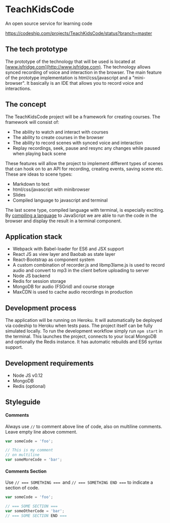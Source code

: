 # TeachKidsCode
An open source service for learning code

https://codeship.com/projects/TeachKidsCode/status?branch=master

## The tech prototype
The prototype of the technology that will be used is located at [www.jsfridge.com](http://www.jsfridge.com). The technology allows synced recording of voice and interaction in the browser. The main feature of the prototype implementation is html/css/javascript and a "mini-browser". It basically is an IDE that allows you to record voice and interactions.

## The concept
The TeachKidsCode project will be a framework for creating courses. The framework will consist of:

- The ability to watch and interact with courses
- The ability to create courses in the browser
- The ability to record scenes with synced voice and interaction
- Replay recordings, seek, pause and resync any changes while paused when playing back scene

These features will allow the project to implement different types of scenes that can hook on to an API for recording, creating events, saving scene etc. These are ideas to scene types:

- Markdown to text
- html/css/javascript with minibrowser
- Slides
- Compiled language to javascript and terminal

The last scene type, compiled language with terminal, is especially exciting. By [compiling a language](https://github.com/jashkenas/coffeescript/wiki/List-of-languages-that-compile-to-JS) to JavaScript we are able to run the code in the browser and display the result in a terminal component.

## Application stack
- Webpack with Babel-loader for ES6 and JSX support
- React JS as view layer and Baobab as state layer
- React-Bootstrap as component system
- A custom combination of recorder.js and libmp3lame.js is used to record audio and convert to mp3 in the client before uploading to server
- Node JS backend
- Redis for session storage
- MongoDB for audio (FSGrid) and course storage
- MaxCDN is used to cache audio recordings in production

## Development process
The application will be running on Heroku. It will automatically be deployed via codeship to Heroku when tests pass. The project itself can be fully simulated locally. To run the development workflow simply run `npm start` in the terminal. This launches the project, connects to your local MongoDB and optionally the Redis instance. It has automatic rebuilds and ES6 syntax support.

## Development requirements
- Node JS v0.12
- MongoDB
- Redis (optional)

## Styleguide
#### Comments
Always use `//` to comment above line of code, also on multiline comments. Leave empty line above comment.
```js
var someCode = 'foo';

// This is my comment
// on multiline
var someMoreCode = 'bar';
```
#### Comments Section
Use `// === SOMETHING === `and `// === SOMETHING END ===` to indicate a section of code.
```js
var someCode = 'foo';

// === SOME SECTION ===
var someOtherCode = 'bar';
// === SOME SECTION END ===
```

